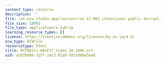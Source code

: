 ```yaml
---
content_type: resource
description: ''
file: /ol-ocw-studio-app/courses/res-11-002-intentional-public-disruptions-art-responsibility-and-pedagogy-fall-2017/a207b066325f1ec381a958fcd0be5ee8_MITRES11-002F17_Video_10_300k.srt
file_size: 18992
file_type: application/x-subrip
learning_resource_types: []
license: https://creativecommons.org/licenses/by-nc-sa/4.0/
ocw_type: OCWFile
resourcetype: Other
title: MITRES11-002F17_Video_10_300k.srt
uid: a207b066-325f-1ec3-81a9-58fcd0be5ee8
---
```


